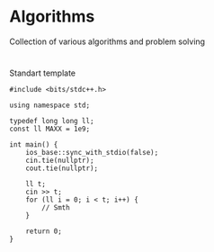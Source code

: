 # Algorithms
Collection of various algorithms and problem solving
#
Standart template
```
#include <bits/stdc++.h>

using namespace std;

typedef long long ll;
const ll MAXX = 1e9;

int main() {
    ios_base::sync_with_stdio(false);
    cin.tie(nullptr);
    cout.tie(nullptr);

    ll t;
    cin >> t;
    for (ll i = 0; i < t; i++) {
        // Smth
    }

    return 0;
}
```
